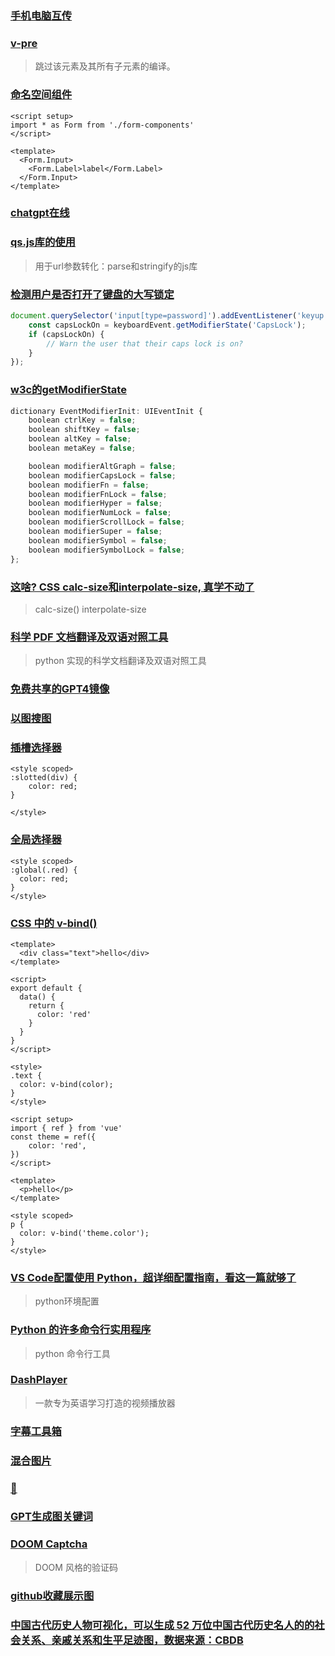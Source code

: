 ### [手机电脑互传](https://localsend.org/zh-CN)

### [v-pre](https://cn.vuejs.org/api/built-in-directives#v-pre)

> 跳过该元素及其所有子元素的编译。

### [命名空间组件](https://cn.vuejs.org/api/sfc-script-setup#namespaced-components)

```vue
<script setup>
import * as Form from './form-components'
</script>

<template>
  <Form.Input>
    <Form.Label>label</Form.Label>
  </Form.Input>
</template>
```

### [chatgpt在线](http://chatgpt.com/)

### [qs.js库的使用](https://juejin.cn/post/7431999633071030283)

> 用于url参数转化：parse和stringify的js库

### [检测用户是否打开了键盘的大写锁定](https://davidwalsh.name/detect-caps-lock)

```js
document.querySelector('input[type=password]').addEventListener('keyup', function(keyboardEvent) {
    const capsLockOn = keyboardEvent.getModifierState('CapsLock');
    if (capsLockOn) {
        // Warn the user that their caps lock is on?
    }
});
```

### [w3c的getModifierState](https://w3c.github.io/uievents/#event-modifier-initializers)

```js
dictionary EventModifierInit: UIEventInit {
    boolean ctrlKey = false;
    boolean shiftKey = false;
    boolean altKey = false;
    boolean metaKey = false;

    boolean modifierAltGraph = false;
    boolean modifierCapsLock = false;
    boolean modifierFn = false;
    boolean modifierFnLock = false;
    boolean modifierHyper = false;
    boolean modifierNumLock = false;
    boolean modifierScrollLock = false;
    boolean modifierSuper = false;
    boolean modifierSymbol = false;
    boolean modifierSymbolLock = false;
};
```

### [这啥? CSS calc-size和interpolate-size, 真学不动了](https://www.zhangxinxu.com/wordpress/2024/11/css-calc-interpolate-size/)

> calc-size() interpolate-size

### [科学 PDF 文档翻译及双语对照工具](https://github.com/Byaidu/PDFMathTranslate/blob/main/README_zh-CN.md)

> python 实现的科学文档翻译及双语对照工具

### [免费共享的GPT4镜像](https://www.opkfc.com/list)

### [以图搜图](https://picfind.top/)

### [插槽选择器](https://cn.vuejs.org/api/sfc-css-features#slotted-selectors)

```vue
<style scoped>
:slotted(div) {
    color: red;
}

</style>
```

### [全局选择器](https://cn.vuejs.org/api/sfc-css-features#global-selectors)

```vue
<style scoped>
:global(.red) {
  color: red;
}
</style>
```

### [CSS 中的 v-bind()](https://cn.vuejs.org/api/sfc-css-features#v-bind-in-css)

```vue
<template>
  <div class="text">hello</div>
</template>

<script>
export default {
  data() {
    return {
      color: 'red'
    }
  }
}
</script>

<style>
.text {
  color: v-bind(color);
}
</style>

<script setup>
import { ref } from 'vue'
const theme = ref({
    color: 'red',
})
</script>

<template>
  <p>hello</p>
</template>

<style scoped>
p {
  color: v-bind('theme.color');
}
</style>
```

### [VS Code配置使用 Python，超详细配置指南，看这一篇就够了](https://blog.csdn.net/weixin_49895216/article/details/131696960)

> python环境配置

### [Python 的许多命令行实用程序](https://www.pythonmorsels.com/cli-tools/)

> python 命令行工具

### [DashPlayer](https://github.com/solidSpoon/DashPlayer)

> 一款专为英语学习打造的视频播放器

### [字幕工具箱](https://zm.i8k.tv/)

### [混合图片](https://styleof.com/s/remix-yourself)

### [𦮙](https://www.hanyuguoxue.com/zidian/zi-158617)

### [GPT生成图关键词](https://artiversehub.ai/prompt-marketplace/1783666543199424513)

### [DOOM Captcha](https://github.com/vivirenremoto/doomcaptcha)

> DOOM 风格的验证码

### [github收藏展示图](https://star-history.com/)

### [中国古代历史人物可视化，可以生成 52 万位中国古代历史名人的的社会关系、亲戚关系和生平足迹图，数据来源：CBDB](https://tools.buyixiao.xyz/historical-figure-query)
